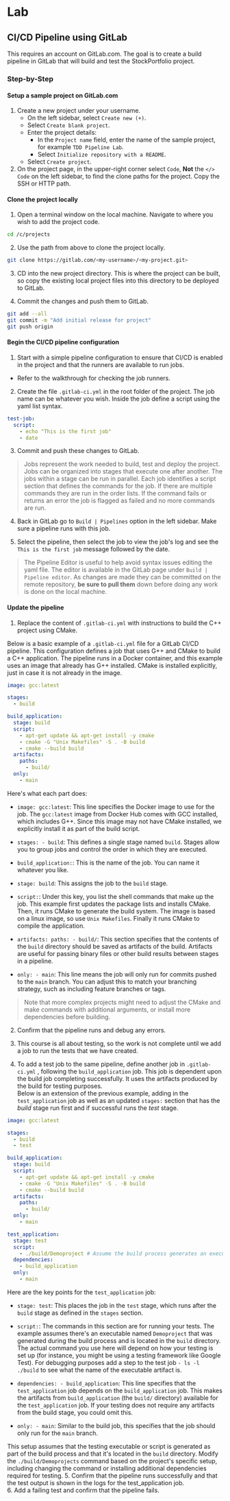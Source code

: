# Lab
## CI/CD Pipeline using GitLab

This requires an account on GitLab.com.  The goal is to create a build pipeline in GitLab that will build and test the StockPortfolio project.

### Step-by-Step

#### Setup a sample project on GitLab.com
1. Create a new project under your username.
    * On the left sidebar, select `Create new (+)`.
    * Select `Create blank project`.
    * Enter the project details:
        * In the `Project name` field, enter the name of the sample project, for example `TDD Pipeline Lab`.
        * Select `Initialize repository with a README`.
    * Select `Create project`.
2. On the project page, in the upper-right corner select `Code`, **Not** the `</> Code` on the left sidebar, to find the clone paths for the project.  Copy the SSH or HTTP path.

#### Clone the project locally
1. Open a terminal window on the local machine.  Navigate to where you wish to add the project code.
```bash
cd /c/projects
```
2. Use the path from above to clone the project locally.
```bash
git clone https://gitlab.com/<my-username>/<my-project.git>
```
3. CD into the new project directory.  This is where the project can be built, so copy the existing local project files into this directory to be deployed to GitLab.

4. Commit the changes and push them to GitLab.
```bash
git add --all
git commit -m "Add initial release for project"
git push origin
```
#### Begin the CI/CD pipeline configuration  
1. Start with a simple pipeline configuration to ensure that CI/CD is enabled in the project and that the runners are available to run jobs. 
  - Refer to the walkthrough for checking the job runners.  

2.  Create the file `.gitlab-ci.yml` in the root folder of the project.  The job name can be whatever you wish.  Inside the job define a script using the yaml list syntax.
```yaml
test-job:
  script:
    - echo "This is the first job"
    - date
```
3.  Commit and push these changes to GitLab.  

> Jobs represent the work needed to build, test and deploy the project.  Jobs can be organized into stages that execute one after another.  The jobs within a stage can be run in parallel.
Each job identifies a script section that defines the commands for the job.  If there are multiple commands they are run in the order lists.  If the command fails or returns an error the job is flagged as failed and no more commands are run.  

4.  Back in GitLab go to `Build | Pipelines` option in the left sidebar.  Make sure a pipeline runs with this job.  

5.  Select the pipeline, then select the job to view the job's log and see the `This is the first job` message followed by the date.

> The Pipeline Editor is useful to help avoid syntax issues editing the yaml file.  The editor is available in the GitLab page under `Build | Pipeline editor`.  As changes are made they can be committed on the remote repository, **be sure to pull them** down before doing any work is done on the local machine.

#### Update the pipeline
1. Replace the content of `.gitlab-ci.yml` with instructions to build the C++ project using CMake.

Below is a basic example of a `.gitlab-ci.yml` file for a GitLab CI/CD pipeline. This configuration defines a job that uses G++ and CMake to build a C++ application. The pipeline runs in a Docker container, and this example uses an image that already has G++ installed.  CMake is installed explicitly, just in case it is not already in the image.

```yaml
image: gcc:latest

stages:
  - build

build_application:
  stage: build
  script:
    - apt-get update && apt-get install -y cmake
    - cmake -G "Unix Makefiles" -S . -B build
    - cmake --build build
  artifacts:
    paths:
      - build/
  only:
    - main
```

Here's what each part does:

- `image: gcc:latest`: This line specifies the Docker image to use for the job. The `gcc:latest` image from Docker Hub comes with GCC installed, which includes G++. Since this image may not have CMake installed, we explicitly install it as part of the build script.

- `stages: - build`: This defines a single stage named `build`. Stages allow you to group jobs and control the order in which they are executed.

- `build_application:`: This is the name of the job. You can name it whatever you like.

- `stage: build`: This assigns the job to the `build` stage.

- `script:`: Under this key, you list the shell commands that make up the job. This example first updates the package lists and installs CMake. Then, it runs CMake to generate the build system.  The image is based on a linux image, so use `Unix Makefiles`.  Finally it runs CMake to compile the application.

- `artifacts: paths: - build/`: This section specifies that the contents of the `build` directory should be saved as artifacts of the build. Artifacts are useful for passing binary files or other build results between stages in a pipeline.

- `only: - main`: This line means the job will only run for commits pushed to the `main` branch. You can adjust this to match your branching strategy, such as including feature branches or tags.

> Note that more complex projects might need to adjust the CMake and make commands with additional arguments, or install more dependencies before building. 

2. Confirm that the pipeline runs and debug any errors.

3.  This course is all about testing, so the work is not complete until we add a job to run the tests that we have created.  
4. To add a test job to the same pipeline, define another job in `.gitlab-ci.yml` , following the `build_application` job. This job is dependent upon the build job completing successfully.  It uses the artifacts produced by the build for testing purposes.   
Below is an extension of the previous example, adding in the `test_application` job as well as an updated `stages:` section that has the *build* stage run first and if successful runs the *test* stage.

```yaml
image: gcc:latest

stages:
  - build
  - test

build_application:
  stage: build
  script:
    - apt-get update && apt-get install -y cmake
    - cmake -G "Unix Makefiles" -S . -B build
    - cmake --build build
  artifacts:
    paths:
      - build/
  only:
    - main

test_application:
  stage: test
  script:
    - ./build/Demoproject # Assume the build process generates an executable named Demoproject
  dependencies:
    - build_application
  only:
    - main
```

Here are the key points for the `test_application` job:

- `stage: test`: This places the job in the `test` stage, which runs after the `build` stage as defined in the `stages` section.

- `script:`: The commands in this section are for running your tests. The example assumes there's an executable named `Demoproject` that was generated during the build process and is located in the `build` directory. The actual command you use here will depend on how your testing is set up (for instance, you might be using a testing framework like Google Test).  For debugging purposes add a step to the test job `- ls -l ./build` to see what the name of the executable artifact is.

- `dependencies: - build_application`: This line specifies that the `test_application` job depends on the `build_application` job. This makes the artifacts from `build_application` (the `build/` directory) available for the `test_application` job. If your testing does not require any artifacts from the build stage, you could omit this.

- `only: - main`: Similar to the build job, this specifies that the job should only run for the `main` branch.

This setup assumes that the testing executable or script is generated as part of the build process and that it's located in the `build` directory. Modify the `./build/Demoprojects` command based on the project's specific setup, including changing the command or installing additional dependencies required for testing.
5. Confirm that the pipeline runs successfully and that the test output is shown in the logs for the test_application job.  
6. Add a failing test and confirm that the pipeline fails.